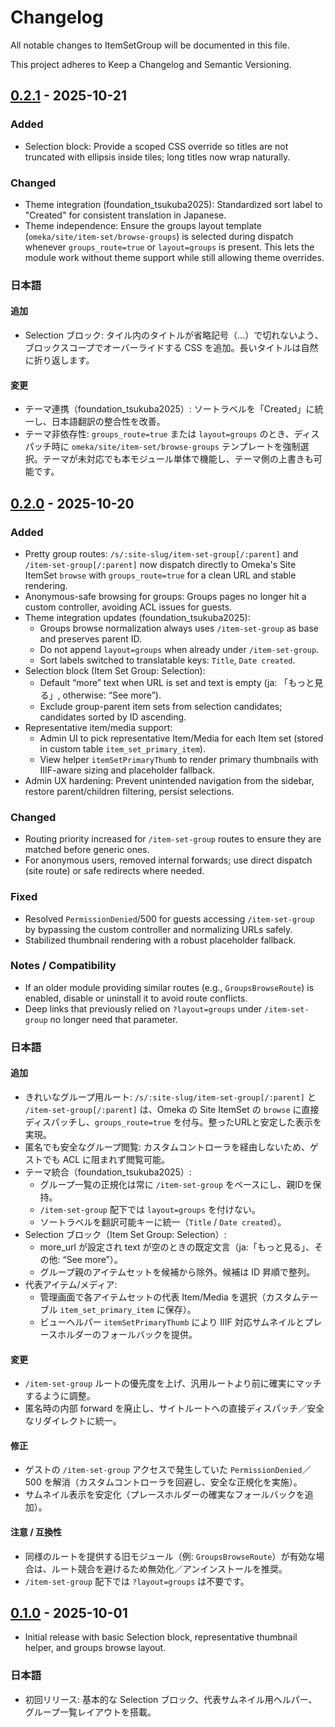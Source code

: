 # Changelog

All notable changes to ItemSetGroup will be documented in this file.

This project adheres to Keep a Changelog and Semantic Versioning.

## [0.2.1] - 2025-10-21

### Added
- Selection block: Provide a scoped CSS override so titles are not truncated with ellipsis inside tiles; long titles now wrap naturally.

### Changed
- Theme integration (foundation_tsukuba2025): Standardized sort label to "Created" for consistent translation in Japanese.
- Theme independence: Ensure the groups layout template (`omeka/site/item-set/browse-groups`) is selected during dispatch whenever `groups_route=true` or `layout=groups` is present. This lets the module work without theme support while still allowing theme overrides.

### 日本語

#### 追加
- Selection ブロック: タイル内のタイトルが省略記号（…）で切れないよう、ブロックスコープでオーバーライドする CSS を追加。長いタイトルは自然に折り返します。

#### 変更
- テーマ連携（foundation_tsukuba2025）: ソートラベルを「Created」に統一し、日本語翻訳の整合性を改善。
- テーマ非依存性: `groups_route=true` または `layout=groups` のとき、ディスパッチ時に `omeka/site/item-set/browse-groups` テンプレートを強制選択。テーマが未対応でも本モジュール単体で機能し、テーマ側の上書きも可能です。

## [0.2.0] - 2025-10-20

### Added
- Pretty group routes: `/s/:site-slug/item-set-group[/:parent]` and `/item-set-group[/:parent]` now dispatch directly to Omeka's Site ItemSet `browse` with `groups_route=true` for a clean URL and stable rendering.
- Anonymous-safe browsing for groups: Groups pages no longer hit a custom controller, avoiding ACL issues for guests.
- Theme integration updates (foundation_tsukuba2025):
  - Groups browse normalization always uses `/item-set-group` as base and preserves parent ID.
  - Do not append `layout=groups` when already under `/item-set-group`.
  - Sort labels switched to translatable keys: `Title`, `Date created`.
- Selection block (Item Set Group: Selection):
  - Default “more” text when URL is set and text is empty (ja: 「もっと見る」, otherwise: “See more”).
  - Exclude group-parent item sets from selection candidates; candidates sorted by ID ascending.
- Representative item/media support:
  - Admin UI to pick representative Item/Media for each Item set (stored in custom table `item_set_primary_item`).
  - View helper `itemSetPrimaryThumb` to render primary thumbnails with IIIF-aware sizing and placeholder fallback.
- Admin UX hardening: Prevent unintended navigation from the sidebar, restore parent/children filtering, persist selections.

### Changed
- Routing priority increased for `/item-set-group` routes to ensure they are matched before generic ones.
- For anonymous users, removed internal forwards; use direct dispatch (site route) or safe redirects where needed.

### Fixed
- Resolved `PermissionDenied`/500 for guests accessing `/item-set-group` by bypassing the custom controller and normalizing URLs safely.
- Stabilized thumbnail rendering with a robust placeholder fallback.

### Notes / Compatibility
- If an older module providing similar routes (e.g., `GroupsBrowseRoute`) is enabled, disable or uninstall it to avoid route conflicts.
- Deep links that previously relied on `?layout=groups` under `/item-set-group` no longer need that parameter.

### 日本語

#### 追加
- きれいなグループ用ルート: `/s/:site-slug/item-set-group[/:parent]` と `/item-set-group[/:parent]` は、Omeka の Site ItemSet の `browse` に直接ディスパッチし、`groups_route=true` を付与。整ったURLと安定した表示を実現。
- 匿名でも安全なグループ閲覧: カスタムコントローラを経由しないため、ゲストでも ACL に阻まれず閲覧可能。
- テーマ統合（foundation_tsukuba2025）:
  - グループ一覧の正規化は常に `/item-set-group` をベースにし、親IDを保持。
  - `/item-set-group` 配下では `layout=groups` を付けない。
  - ソートラベルを翻訳可能キーに統一（`Title` / `Date created`）。
- Selection ブロック（Item Set Group: Selection）:
  - more_url が設定され text が空のときの既定文言（ja:「もっと見る」、その他: “See more”）。
  - グループ親のアイテムセットを候補から除外。候補は ID 昇順で整列。
- 代表アイテム/メディア:
  - 管理画面で各アイテムセットの代表 Item/Media を選択（カスタムテーブル `item_set_primary_item` に保存）。
  - ビューヘルパー `itemSetPrimaryThumb` により IIIF 対応サムネイルとプレースホルダーのフォールバックを提供。

#### 変更
- `/item-set-group` ルートの優先度を上げ、汎用ルートより前に確実にマッチするように調整。
- 匿名時の内部 forward を廃止し、サイトルートへの直接ディスパッチ／安全なリダイレクトに統一。

#### 修正
- ゲストの `/item-set-group` アクセスで発生していた `PermissionDenied`／500 を解消（カスタムコントローラを回避し、安全な正規化を実施）。
- サムネイル表示を安定化（プレースホルダーの確実なフォールバックを追加）。

#### 注意 / 互換性
- 同様のルートを提供する旧モジュール（例: `GroupsBrowseRoute`）が有効な場合は、ルート競合を避けるため無効化／アンインストールを推奨。
- `/item-set-group` 配下では `?layout=groups` は不要です。

## [0.1.0] - 2025-10-01
- Initial release with basic Selection block, representative thumbnail helper, and groups browse layout.

### 日本語
- 初回リリース: 基本的な Selection ブロック、代表サムネイル用ヘルパー、グループ一覧レイアウトを搭載。

[0.2.0]: https://github.com/wakitosh/ItemSetGroup/releases/tag/v0.2.0
[0.1.0]: https://github.com/wakitosh/ItemSetGroup/releases/tag/v0.1.0
[0.2.1]: https://github.com/wakitosh/ItemSetGroup/releases/tag/v0.2.1
